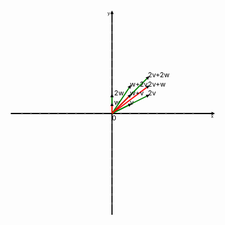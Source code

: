 <svg>
  <defs>
    <marker id="arrow" viewBox="0 0 4 4" refX="2" refY="2"
        markerWidth="3" markerHeight="3"
        orient="auto-start-reverse">
      <path d="M 0 0 L 4 2 L 0 4 z" />
    </marker>
  </defs>
</svg>
<svg width="360" height="360" viewBox="-50 -50 100 100">

  <line x1="-45" y1="0" x2="45" y2="0" stroke="black" stroke-width="0.5" marker-end="url(#arrow)" />
  <!-- y轴 -->
  <line x1="0" y1="45" x2="0" y2="-45" stroke="black" stroke-width="0.5" marker-end="url(#arrow)" />
  <!-- x轴正方向等距点 -->
  <g font-size="2">
    <text x="44" y="2">x</text>
    <text x="-2" y="-44">y</text>
  </g>
  <!-- 等距点 -->
  <g stroke-width="0.2" stroke="gray" font-size="2">
    <circle cx="-40" cy="0" r="0.3" />
    <circle cx="-36" cy="0" r="0.3" />
    <circle cx="-32" cy="0" r="0.3" />
    <circle cx="-28" cy="0" r="0.3" />
    <circle cx="-24" cy="0" r="0.3" />
    <circle cx="-20" cy="0" r="0.3" />
    <circle cx="-16" cy="0" r="0.3" />
    <circle cx="-12" cy="0" r="0.3" />
    <circle cx="-8" cy="0" r="0.3" />
    <circle cx="-4" cy="0" r="0.3" />
    <circle cx="4" cy="0" r="0.3" />
    <circle cx="8" cy="0" r="0.3" />
    <circle cx="12" cy="0" r="0.3" />
    <circle cx="16" cy="0" r="0.3" />
    <circle cx="20" cy="0" r="0.3" />
    <circle cx="24" cy="0" r="0.3" />
    <circle cx="28" cy="0" r="0.3" />
    <circle cx="32" cy="0" r="0.3" />
    <circle cx="36" cy="0" r="0.3" />
    <circle cx="0" cy="-40" r="0.3" />
    <circle cx="0" cy="-36" r="0.3" />
    <circle cx="0" cy="-32" r="0.3" />
    <circle cx="0" cy="-28" r="0.3" />
    <circle cx="0" cy="-24" r="0.3" />
    <circle cx="0" cy="-20" r="0.3" />
    <circle cx="0" cy="-16" r="0.3" />
    <circle cx="0" cy="-12" r="0.3" />
    <circle cx="0" cy="-8" r="0.3" />
    <circle cx="0" cy="-4" r="0.3" />
    <circle cx="0" cy="4" r="0.3" />
    <circle cx="0" cy="8" r="0.3" />
    <circle cx="0" cy="16" r="0.3" />
    <circle cx="0" cy="20" r="0.3" />
    <circle cx="0" cy="24" r="0.3" />
    <circle cx="0" cy="28" r="0.3" />
    <circle cx="0" cy="32" r="0.3" />
    <circle cx="0" cy="36" r="0.3" />
    <circle cx="0" cy="40" r="0.3" />
  </g>
  <g>
  <!-- c = 0, d = 0 -->
    <line x1="0" y1="0" x2="0" y2="0" stroke="green" stroke-width="0.5" />
    <text x="0" y="3" font-size="3">0</text>
  <!-- c = 0, d = 2 -->
    <line x1="0" y1="0" x2="0" y2="-8" stroke="green" stroke-width="0.5" marker-end="url(#arrow)" />
    <text x="1" y="-8" font-size="3">2w</text>
  <!-- c = 0, d = 1 -->
    <line x1="0" y1="0" x2="0" y2="-4" stroke="red" stroke-width="0.5" marker-end="url(#arrow)" />
    <text x="1" y="-4" font-size="3">w</text>
  </g>
  <g>
  <!-- c = 2, d = 0 -->
    <line x1="0" y1="0" x2="16" y2="-8" stroke="green" stroke-width="0.5" marker-end="url(#arrow)" />
    <text x="16" y="-8" font-size="3">2v</text>
  <!-- c = 2, d = 2 -->
    <line x1="0" y1="0" x2="16" y2="-16" stroke="green" stroke-width="0.5" marker-end="url(#arrow)" />
    <text x="16" y="-16" font-size="3">2v+2w</text>
  <!-- c = 2, d = 1 -->
    <line x1="0" y1="0" x2="16" y2="-12" stroke="red" stroke-width="0.5" marker-end="url(#arrow)" />
    <text x="16" y="-12" font-size="3">2v+w</text>
  </g>
  <g>
  <!-- c = 1, d = 0 -->
    <line x1="0" y1="0" x2="8" y2="-4" stroke="green" stroke-width="0.5" marker-end="url(#arrow)" />
    <text x="8" y="-4" font-size="3">v</text>
  <!-- c = 1, d = 2 -->
    <line x1="0" y1="0" x2="8" y2="-12" stroke="green" stroke-width="0.5" marker-end="url(#arrow)" />
    <text x="8" y="-12" font-size="3">w+2v</text>
  <!-- c = 1, d = 1 -->
    <line x1="0" y1="0" x2="8" y2="-8" stroke="red" stroke-width="0.5" marker-end="url(#arrow)" />
    <text x="8" y="-8" font-size="3">w+v</text>
  </g>
</svg>